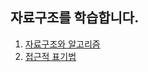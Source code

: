 자료구조를 학습합니다.
--------


1. [자료구조와 알고리즘](https://github.com/YouAndMeToo3323/TIL/blob/main/%EC%9E%90%EB%A3%8C%EA%B5%AC%EC%A1%B0/learn/%EC%9E%90%EB%A3%8C%EA%B5%AC%EC%A1%B0%EC%99%80_%EC%95%8C%EA%B3%A0%EB%A6%AC%EC%A6%98.md)
2. [접근적 표기법](https://github.com/YouAndMeToo3323/TIL/blob/main/%EC%9E%90%EB%A3%8C%EA%B5%AC%EC%A1%B0/learn/%EC%A0%91%EA%B7%BC%EC%A0%81_%ED%91%9C%EA%B8%B0%EB%B2%95.md)



